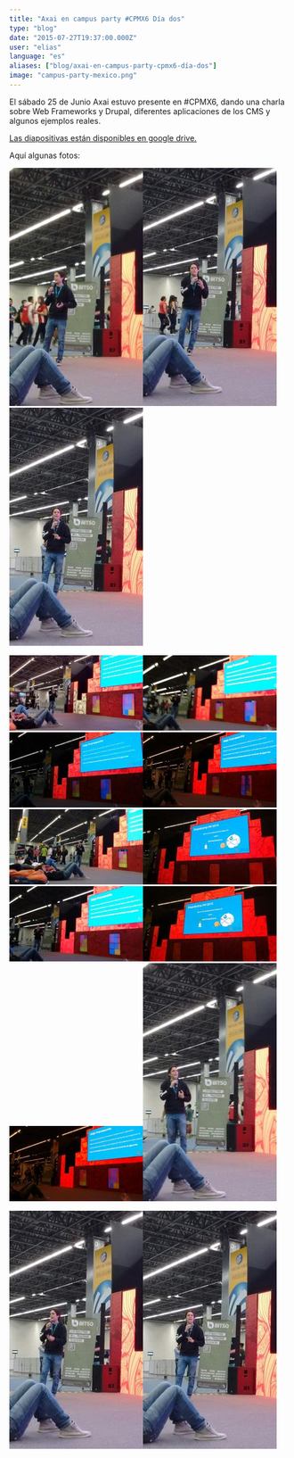 ```yaml
---
title: "Axai en campus party #CPMX6 Día dos"
type: "blog"
date: "2015-07-27T19:37:00.000Z"
user: "elias"
language: "es"
aliases: ["blog/axai-en-campus-party-cpmx6-día-dos"]
image: "campus-party-mexico.png"
---
```


El sábado 25 de Junio Axai estuvo presente en #CPMX6, dando una charla sobre Web Frameworks y Drupal, diferentes aplicaciones de los CMS y algunos ejemplos reales.

[Las diapositivas están disponibles en google drive.](https://docs.google.com/presentation/d/19bTLDJeFWv10VFjXnz8-wPzXE_3YOi3ySKlwA-Zpj9s/edit?usp=sharing)

Aquí algunas fotos:

[![](720107502_9430470892261054216.jpg)](/es/files/7201075029430470892261054216jpg)[![](720313791_12147983205893380646.jpg)](/es/files/72031379112147983205893380646jpg)[![](720108244_8739891427809592255.jpg)](/es/files/7201082448739891427809592255jpg)

[![](720107824_12754887208187065639.jpg)](/es/files/72010782412754887208187065639jpg)[![](720108549_4036581518065476146.jpg)](/es/files/7201085494036581518065476146jpg)[![](720109465_9817647359270792280.jpg)](/es/files/7201094659817647359270792280jpg)[![](720111781_14774305919717778536.jpg)](/es/files/72011178114774305919717778536jpg)[![](720109159_10455035594015942222.jpg)](/es/files/72010915910455035594015942222jpg)[![](720111479_14071666975459580581.jpg)](/es/files/72011147914071666975459580581jpg)[![](720311352_15490422511815913181.jpg)](/es/files/72031135215490422511815913181jpg)[![](720312260_677300158058870116.jpg)](/es/files/720312260677300158058870116jpg)[![](720313310_9186111596491158611.jpg)](/es/files/7203133109186111596491158611jpg)[![](720111729_14835180377206884175.jpg)](/es/files/72011172914835180377206884175jpg)

[![](720312122_3910499007908939836.jpg)](/es/files/7203121223910499007908939836jpg)[![](720108244_8739891427809592255.jpg)](/es/files/7201082448739891427809592255jpg)